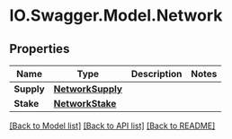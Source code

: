 # IO.Swagger.Model.Network
## Properties

Name | Type | Description | Notes
------------ | ------------- | ------------- | -------------
**Supply** | [**NetworkSupply**](NetworkSupply.md) |  | 
**Stake** | [**NetworkStake**](NetworkStake.md) |  | 

[[Back to Model list]](../README.md#documentation-for-models) [[Back to API list]](../README.md#documentation-for-api-endpoints) [[Back to README]](../README.md)


